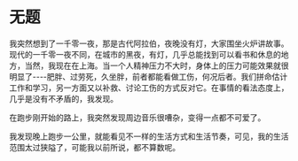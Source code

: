 # 无题

我突然想到了一千零一夜，那是古代阿拉伯，夜晚没有灯，大家围坐火炉讲故事。现代的一千零一夜不同，在城市的黑夜，有灯，几乎总能找到可以看书和休息的地方，当然，我现在在上海。当一个人精神压力不大时，身体上的压力可能效果就很明显了----肥胖、过劳死，久坐胖，前者都能看做工伤，何况后者。我们拼命估计工作和学习，另一方面又以补救、讨论工伤的方式反对它。在事情的看法态度上，几乎是没有不矛盾的，我发现。

在跑步刚开始的路上，我突然发现周边音乐很嘈杂，变得一点都不可爱了。

我发现晚上跑步一公里，就能看见不一样的生活方式和生活节奏，可见，我的生活范围太过狭隘了，可能我以前所说，都不算数呢。
